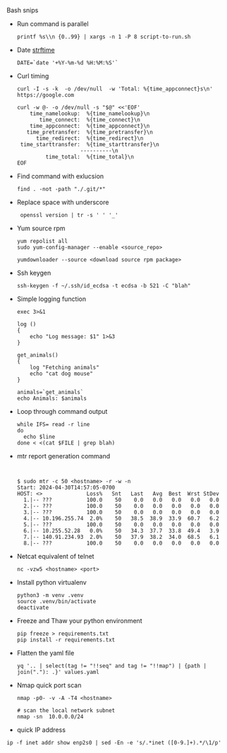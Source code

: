 Bash snips



- Run command is parallel
  ```
  printf %s\\n {0..99} | xargs -n 1 -P 8 script-to-run.sh
  ```

- Date
  [strftime](https://man7.org/linux/man-pages/man3/strftime.3.html)

  ```
  DATE=`date '+%Y-%m-%d %H:%M:%S'`
  ```

- Curl timing 
  ```
  curl -I -s -k  -o /dev/null  -w 'Total: %{time_appconnect}s\n' https://google.com
  
  curl -w @- -o /dev/null -s "$@" <<'EOF'
      time_namelookup:  %{time_namelookup}\n
         time_connect:  %{time_connect}\n
      time_appconnect:  %{time_appconnect}\n
     time_pretransfer:  %{time_pretransfer}\n
        time_redirect:  %{time_redirect}\n
   time_starttransfer:  %{time_starttransfer}\n
                      ----------\n
           time_total:  %{time_total}\n
  EOF
  ```

- Find command with exlucsion 
  ```
  find . -not -path "./.git/*"
  ```

- Replace space with underscore 
  ```
   openssl version | tr -s ' ' '_'
  ```

- Yum source rpm 
  ```
  yum repolist all
  sudo yum-config-manager --enable <source_repo>
  
  yumdownloader --source <download source rpm package>
  ```
  
- Ssh keygen
  ```
  ssh-keygen -f ~/.ssh/id_ecdsa -t ecdsa -b 521 -C "blah"
  ```
  
- Simple logging function 
  ```shell
  exec 3>&1
  
  log ()
  {
      echo "Log message: $1" 1>&3
  }
  
  get_animals()
  {
      log "Fetching animals"
      echo "cat dog mouse"
  }
  
  animals=`get_animals`
  echo Animals: $animals
  ```
  
- Loop through command output 
  ```shell
  while IFS= read -r line
  do
    echo $line
  done < <(cat $FILE | grep blah)
  ```
  
- mtr report generation command 
  ```
  
  
  $ sudo mtr -c 50 <hostname> -r -w -n
  Start: 2024-04-30T14:57:05-0700
  HOST: <>              Loss%   Snt   Last   Avg  Best  Wrst StDev
    1.|-- ???           100.0    50    0.0   0.0   0.0   0.0   0.0
    2.|-- ???           100.0    50    0.0   0.0   0.0   0.0   0.0
    3.|-- ???           100.0    50    0.0   0.0   0.0   0.0   0.0
    4.|-- 10.196.255.74  2.0%    50   38.5  38.9  33.9  60.7   6.2
    5.|-- ???           100.0    50    0.0   0.0   0.0   0.0   0.0
    6.|-- 10.255.52.28   0.0%    50   34.3  37.7  33.8  49.4   3.9
    7.|-- 140.91.234.93  2.0%    50   37.9  38.2  34.0  68.5   6.1
    8.|-- ???           100.0    50    0.0   0.0   0.0   0.0   0.0
  ```

- Netcat equivalent of telnet
  ```
  nc -vzw5 <hostname> <port>  
  ```
  
- Install python virtualenv
  ```
  python3 -m venv .venv
  source .venv/bin/activate
  deactivate
  ```
  
- Freeze and Thaw your python environment 
  ```
  pip freeze > requirements.txt
  pip install -r requirements.txt
  ```
  
- Flatten the yaml file 
  ```shell
  yq '.. | select(tag != "!!seq" and tag != "!!map") | {path | join("."): .}' values.yaml
  ```
  
- Nmap quick port scan 
  ```shell
  nmap -p0- -v -A -T4 <hostname>
  
  # scan the local network subnet
  nmap -sn  10.0.0.0/24
  
  ```
- quick IP address
```shell
ip -f inet addr show enp2s0 | sed -En -e 's/.*inet ([0-9.]+).*/\1/p'
```

